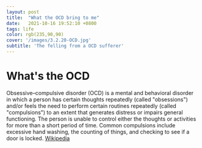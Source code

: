 ```yaml
---
layout: post
title:  "What the OCD bring to me"
date:   2021-10-16 19:52:10 +0800
tags: life
color: rgb(235,90,90)
cover: '/images/3.2.20-OCD.jpg'
subtitle: 'The felling from a OCD sufferer'
---
```

# What's the OCD
Obsessive–compulsive disorder (OCD) is a mental and behavioral disorder 
in which a person has certain thoughts repeatedly (called "obsessions") and/or feels the need to perform certain routines repeatedly (called "compulsions") 
to an extent that generates distress or impairs general functioning.
The person is unable to control either the thoughts or activities for more than a short period of time.
Common compulsions include excessive hand washing, the counting of things, and checking to see if a door is locked. [Wikipedia](https://en.m.wikipedia.org/wiki/Obsessive%E2%80%93compulsive_disorder "Wikipedia")

